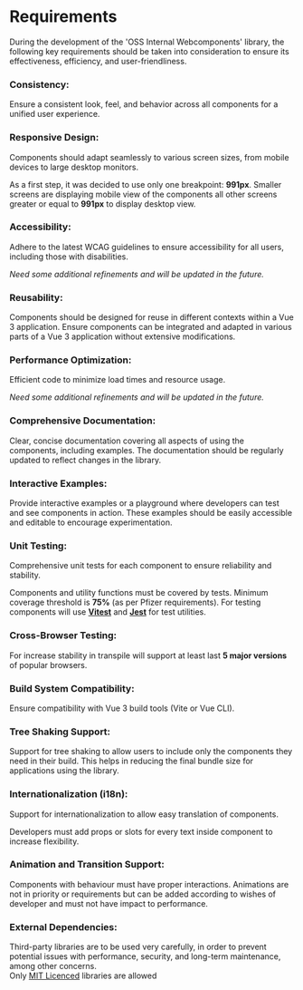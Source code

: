 # Requirements

During the development of the 'OSS Internal Webcomponents' library, the following key requirements should be taken into consideration to ensure its effectiveness, efficiency, and user-friendliness.

### Consistency:
Ensure a consistent look, feel, and behavior across all components for a unified user experience.
### Responsive Design:
Components should adapt seamlessly to various screen sizes, from mobile devices to large desktop monitors.

As a first step, it was decided to use only one breakpoint: **991px**. Smaller screens are displaying mobile view of the components all other screens greater or equal to **991px** to display desktop view.

### Accessibility:
Adhere to the latest WCAG guidelines to ensure accessibility for all users, including those with disabilities.

*Need some additional refinements and will be updated in the future.*

### Reusability:
Components should be designed for reuse in different contexts within a Vue 3 application. Ensure components can be integrated and adapted in various parts of a Vue 3 application without extensive modifications.
### Performance Optimization:
Efficient code to minimize load times and resource usage.

*Need some additional refinements and will be updated in the future.*

### Comprehensive Documentation:
Clear, concise documentation covering all aspects of using the components, including examples. The documentation should be regularly updated to reflect changes in the library.
### Interactive Examples:
Provide interactive examples or a playground where developers can test and see components in action. These examples should be easily accessible and editable to encourage experimentation.
### Unit Testing:
Comprehensive unit tests for each component to ensure reliability and stability.

Components and utility functions must be covered by tests. Minimum coverage threshold is **75%** (as per Pfizer requirements). For testing components will use [**Vitest**](https://vitest.dev/) and [**Jest**](https://jestjs.io/) for test utilities.

### Cross-Browser Testing:
For increase stability in transpile will support at least last **5 major versions** of popular browsers.

### Build System Compatibility:
Ensure compatibility with Vue 3 build tools (Vite or Vue CLI).
### Tree Shaking Support:
Support for tree shaking to allow users to include only the components they need in their build. This helps in reducing the final bundle size for applications using the library.
### Internationalization (i18n):
Support for internationalization to allow easy translation of components.

Developers must add props or slots for every text inside component to increase flexibility.  

### Animation and Transition Support:
Components with behaviour must have proper interactions. Animations are not in priority or requirements but can be added according to wishes of developer and must not have impact to performance.

### External Dependencies:
Third-party libraries are to be used very carefully, in order to prevent potential issues with performance, security, and long-term maintenance, among other concerns.  
Only [MIT Licenced](https://opensource.org/locense/mit) libraries are allowed
